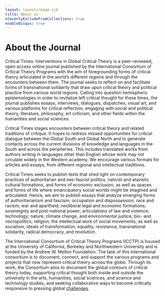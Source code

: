 ```yaml
---
layout: layouts/page.njk
title: About us
eleventyExcludeFromCollections: true
enableDisqus: true
---
```


# About the Journal

Critical Times: Interventions in Global Critical Theory is a peer-reviewed, open access online journal published by the International Consortium of Critical Theory Programs with the aim of foregrounding forms of critical theory articulated in the world’s different regions and through the encounters between them. The journal seeks to reflect on and facilitate forms of transnational solidarity that draw upon critical theory and political practice from various world regions. Calling into question hemispheric epistemologies in order to revitalize left critical thought for these times, the journal publishes essays, interviews, dialogues, dispatches, visual art, and various platforms for critical reflection, engaging with social and political theory, literature, philosophy, art criticism, and other fields within the humanities and social sciences.

Critical Times stages encounters between critical theory and related traditions of critique. It hopes to redress missed opportunities for critical dialogue between the Global South and Global North and to generate contacts across the current divisions of knowledge and languages in the South and across the peripheries. This includes translated works from authors writing in languages other than English whose work may not circulate widely in the Western academy. We encourage various formats for articles and essays, from different regional and intellectual traditions.

Critical Times seeks to publish texts that shed light on contemporary practices of authoritarian and neo-fascist politics, nativist and atavistic cultural formations, and forms of economic exclusion, as well as spaces and forms of life where emancipatory social worlds might be imagined and articulated. Hence, we aim to publish essays that analyze emerging forms of authoritarianism and fascism; occupation and dispossession; race and racism; war and apartheid; neoliberal legal and economic formations; sovereignty and post-national power; articulations of law and violence; technology; nature, climate change, and environmental justice; bio- and necropolitics; religion; the intellectual work of social movements; as well as socialism, ideals of transformation, equality, resistance, transnational solidarity, radical democracy, and revolution.

 The International Consortium of Critical Theory Programs (ICCTP) is housed at the University of California, Berkeley and Northwestern University and is funded by the Andrew W. Mellon Foundation. The task of this international consortium is to document, connect, and support the various programs and projects that now represent critical theory across the globe. Through its work, the Consortium aims to document the global contours of critical theory today, supporting critical thought both inside and outside the university in the arts, humanities, social sciences, and science and technology studies, and seeking collaborative ways to become critically responsive to pressing global [challenges](https://google.com).